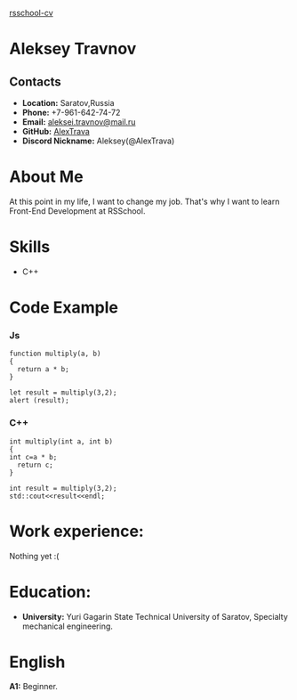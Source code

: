 [rsschool-cv](https://github.com/AlexTrava/rsschool-cv)
# Aleksey Travnov
## Contacts
* **Location:** Saratov,Russia
* **Phone:** +7-961-642-74-72
* **Email:** aleksei.travnov@mail.ru
* **GitHub:** [AlexTrava](https://github.com/AlexTrava)
*  **Discord Nickname:** Aleksey(@AlexTrava)

# About Me
At this point in my life, I want to change my job. That's why I want to learn Front-End Development at RSSchool.
# Skills
* C++
# Code Example 
### Js
``` 
function multiply(a, b)
{
  return a * b;
}

let result = multiply(3,2);
alert (result);
```
### C++
```
int multiply(int a, int b)
{
int c=a * b;
  return c;
}

int result = multiply(3,2);
std::cout<<result<<endl;
```
# Work experience:
Nothing yet :(

# Education:
* **University:** Yuri Gagarin State Technical University of Saratov, Specialty mechanical engineering.
# English
**A1:** Beginner.
